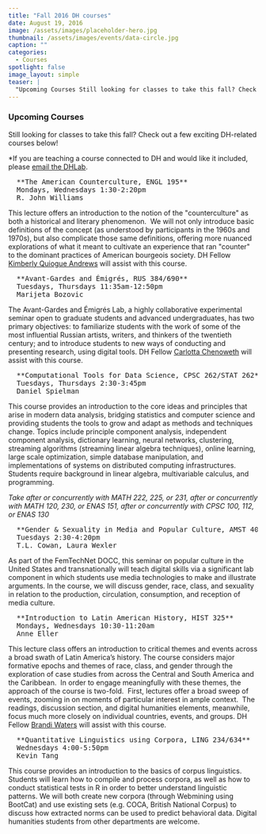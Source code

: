 ```yaml
---
title: "Fall 2016 DH courses"
date: August 19, 2016
image: /assets/images/placeholder-hero.jpg
thumbnail: /assets/images/events/data-circle.jpg
caption: ""
categories: 
  - Courses
spotlight: false 
image_layout: simple
teaser: |
  "Upcoming Courses Still looking for classes to take this fall? Check out a few exciting DH-related courses below! If you are teaching a course connected to DH and would like it included, please email..."
---
```


### Upcoming Courses
   
Still looking for classes to take this fall? Check out a few exciting DH-related courses below!
   
*If you are teaching a course connected to DH and would like it included, please [email the DHLab](mailto:dhlab@yale.edu?subject=DH%20courses).

<pre>
  **The American Counterculture, ENGL 195**  
  Mondays, Wednesdays 1:30-2:20pm
  R. John Williams
</pre>
   
This lecture offers an introduction to the notion of the "counterculture" as both a historical and literary phenomenon.  We will not only introduce basic definitions of the concept (as understood by participants in the 1960s and 1970s), but also complicate those same definitions, offering more nuanced explorations of what it meant to cultivate an experience that ran "counter" to the dominant practices of American bourgeois society. DH Fellow [Kimberly Quiogue Andrews](http://web.library.yale.edu/dhlab/dhfellows) will assist with this course.
    
<pre>
  **Avant-Gardes and Émigrés, RUS 384/690**  
  Tuesdays, Thursdays 11:35am-12:50pm 
  Marijeta Bozovic
</pre>
   
The Avant-Gardes and Émigrés Lab, a highly collaborative experimental seminar open to graduate students and advanced undergraduates, has two primary objectives: to familiarize students with the work of some of the most influential Russian artists, writers, and thinkers of the twentieth century; and to introduce students to new ways of conducting and presenting research, using digital tools. DH Fellow [Carlotta Chenoweth](http://web.library.yale.edu/dhlab/dhfellows) will assist with this course.

<pre>
  **Computational Tools for Data Science, CPSC 262/STAT 262**  
  Tuesdays, Thursdays 2:30-3:45pm
  Daniel Spielman
</pre>
   
This course provides an introduction to the core ideas and principles that arise in modern data analysis, bridging statistics and computer science and providing students the tools to grow and adapt as methods and techniques change. Topics include principle component analysis, independent component analysis, dictionary learning, neural networks, clustering, streaming algorithms (streaming linear algebra techniques), online learning, large scale optimization, simple database manipulation, and implementations of systems on distributed computing infrastructures. Students require background in linear algebra, multivariable calculus, and programming.

*Take after or concurrently with MATH 222, 225, or 231, after or concurrently with MATH 120, 230, or ENAS 151, after or concurrently with CPSC 100, 112, or ENAS 130*
   
<pre>
  **Gender &amp; Sexuality in Media and Popular Culture, AMST 402/ANTHRO 302/FILM 324/WGSS 380**
  Tuesdays 2:30-4:20pm
  T.L. Cowan, Laura Wexler
</pre>
   
As part of the FemTechNet DOCC, this seminar on popular culture in the United States and transnationally will teach digital skills via a significant lab component in which students use media technologies to make and illustrate arguments. In the course, we will discuss gender, race, class, and sexuality in relation to the production, circulation, consumption, and reception of media culture.
    
<pre>
  **Introduction to Latin American History, HIST 325**
  Mondays, Wednesdays 10:30-11:20am
  Anne Eller
</pre>

This lecture class offers an introduction to critical themes and events across a broad swath of Latin America’s history. The course considers major formative epochs and themes of race, class, and gender through the exploration of case studies from across the Central and South America and the Caribbean.  In order to engage meaningfully with these themes, the approach of the course is two-fold.  First, lectures offer a broad sweep of events, zooming in on moments of particular interest in ample context.  The readings, discussion section, and digital humanities elements, meanwhile, focus much more closely on individual countries, events, and groups. DH Fellow [Brandi Waters](http://web.library.yale.edu/dhlab/dhfellows) will assist with this course.

<pre>
  **Quantitative Linguistics using Corpora, LING 234/634**
  Wednesdays 4:00-5:50pm
  Kevin Tang
</pre>

This course provides an introduction to the basics of corpus linguistics. Students will learn how to compile and process corpora, as well as how to conduct statistical tests in R in order to better understand linguistic patterns. We will both create new corpora (through Webmining using BootCat) and use existing sets (e.g. COCA, British National Corpus) to discuss how extracted norms can be used to predict behavioral data. Digital humanities students from other departments are welcome.